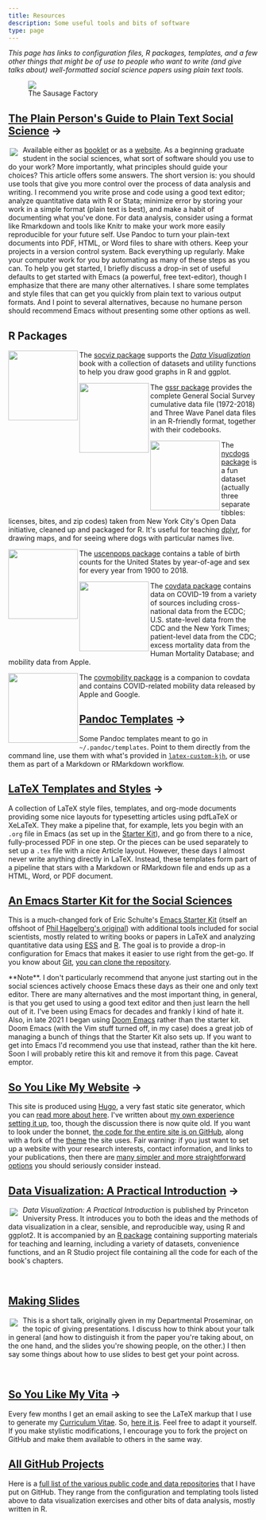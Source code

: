 ```yaml
---
title: Resources
description: Some useful tools and bits of software
type: page
---
```


<p><em>This page has links to configuration files, R packages, templates, and a few other things that might be of use to people who want to write (and give talks about) well-formatted social science papers using plain text tools.</em></p> 

<figure><img src="https://kieranhealy.org/files/misc/workflow-wide-v2.png"><figcaption>The Sausage Factory</figcaption></figure>


<div> <div> <h2><a href="http://plain-text.co">The Plain Person's
  Guide to Plain Text Social Science</a> &rarr;</h2> <p class = "clearfix"><a
  href="http://plain-text.co"><img src =
  "https://kieranhealy.org/files/misc/plaintext_cover_tiny.png"
  style="float: left; padding: 5px 10px 5px 3px;"></a> Available
  either as <a href =
  "http://kieranhealy.org/files/papers/plain-person-text.pdf">booklet</a>
  or as a <a href="http://plain-text.co">website</a>. As a beginning
  graduate student in the social sciences, what sort of software
  should you use to do your work? More importantly, what principles
  should guide your choices? This article offers some answers. The
  short version is: you should use tools that give you more control
  over the process of data analysis and writing. I recommend you write
  prose and code using a good text editor; analyze quantitative data
  with R or Stata; minimize error by storing your work in a simple
  format (plain text is best), and make a habit of documenting what
  you've done. For data analysis, consider using a format like
  Rmarkdown and tools like Knitr to make your work more easily
  reproducible for your future self. Use Pandoc to turn your
  plain-text documents into PDF, HTML, or Word files to share with
  others. Keep your projects in a version control system. Back
  everything up regularly. Make your computer work for you by
  automating as many of these steps as you can. To help you get
  started, I briefly discuss a drop-in set of useful defaults to get
  started with Emacs (a powerful, free text-editor), though I
  emphasize that there are many other alternatives. I share some
  templates and style files that can get you quickly from plain text
  to various output formats. And I point to several alternatives,
  because no humane person should recommend Emacs without presenting
  some other options as well.</p>

<h2>R Packages</h2>

<p class = "clearfix"><a href="http://kjhealy.github.io/socviz"><img src = "/files/misc/hex-socviz.png" width = "140" align = "left"></a> The <a href="http://kjhealy.github.io/socviz">socviz package</a> supports the <a href="https://www.amazon.com/Data-Visualization-Introduction-Kieran-Healy/dp/0691181624"><em>Data Visualization</em></a> book with a collection of datasets and utility functions to help you draw good graphs in R and ggplot. </p>

<p class = "clearfix"><a href="http://kjhealy.github.io/gssr"><img src = "/files/misc/hex-gssr.png" width = "140" align = "left"></a> The <a href="http://kjhealy.github.io/gssr">gssr package</a> provides the complete General Social Survey cumulative data file (1972-2018) and Three Wave Panel data files in an R-friendly format, together with their codebooks. </p>

<p class = "clearfix"><a href="http://kjhealy.github.io/nycdogs"><img src = "/files/misc/hex-nycdogs.png" width = "140" align = "left"></a> The <a href="http://kjhealy.github.io/nycdogs">nycdogs package</a> is a fun dataset (actually three separate tibbles: licenses, bites, and zip codes) taken from New York City's Open Data initiative, cleaned up and packaged for R. It's useful for teaching <a href ="http://dplyr.tidyverse.org">dplyr</a>, for drawing maps, and for seeing where dogs with particular names live. </p>


<p class = "clearfix"><a href="http://kjhealy.github.io/uscenpops"><img src = "/files/misc/hex-uscenpops.png" width = "140" align = "left"></a> The <a href="http://kjhealy.github.io/uscenpops">uscenpops package</a> contains a table of birth counts for the United States by year-of-age and sex for every year from 1900 to 2018.</p>


<p class = "clearfix"><a href="http://kjhealy.github.io/covdata"><img src = "/files/misc/hex-covdata.png" width = "140" align = "left"></a> The <a href="http://kjhealy.github.io/covdata">covdata package</a> contains data on COVID-19 from a variety of sources including cross-national data from the ECDC; U.S. state-level data from the CDC and the New York Times; patient-level data from the CDC; excess mortality data from the Human Mortality Database; and mobility data from Apple.

<p class = "clearfix"><a href="http://kjhealy.github.io/covmobility"><img src = "/files/misc/hex-covmobility.png" width = "140" align = "left"></a> The <a href="http://kjhealy.github.io/covmobility">covmobility package</a> is a companion to covdata and contains COVID-related mobility data released by Apple and Google.

<h2><a href="https://github.com/kjhealy/pandoc-templates">Pandoc Templates</a> &rarr;</h2>
<p>Some Pandoc templates meant to go in <code>~/.pandoc/templates</code>. Point to them directly from the command line, use them with what's provided in <a 
href="http://github.com/kjhealy/latex-custom-kjh"><code>latex-custom-kjh</code></a>, or use them as part of a Markdown or RMarkdown workflow. </p>

<h2><a href="http://github.com/kjhealy/latex-custom-kjh">LaTeX Templates and Styles</a> &rarr;</h2>
<p>A collection of LaTeX style files, templates, and org-mode documents providing some nice layouts for typesetting articles using pdfLaTeX or XeLaTeX. They make a pipeline that, for example, lets you begin with an 
<code>.org</code> file in Emacs (as set up in the <a href="http://kjhealy.github.com/emacs-starter-kit/">Starter Kit</a>), and go from there to a nice, fully-processed PDF in one step. Or the pieces can be used separately 
to set up a <code>.tex</code> file with a nice Article layout. However, these days I almost never write anything directly in LaTeX. Instead, these templates form part of a pipeline that stars with a Markdown or RMarkdown file and ends up as a HTML, Word, or PDF document.</p> 

<h2><a href="/resources/emacs-starter-kit"
    title="kjhealy/emacs-starter-kit @ GitHub">An Emacs Starter Kit
    for the Social Sciences</a></h2> <p>This is a much-changed fork of Eric
    Schulte's <a
    href="http://github.com/eschulte/emacs-starter-kit/tree">Emacs
    Starter Kit</a> (itself an offshoot of <a
    href="http://github.com/eschulte/emacs-starter-kit/tree">Phil
    Hagelberg's original</a>) with additional tools included for
    social scientists, mostly related to writing books or papers in
    LaTeX and analyzing quantitative data using <a
    href="http://ess.r-project.org/">ESS</a> and <a
    href="http://www.r-project.org/">R</a>. The goal is to provide a
    drop-in configuration for Emacs that makes it easier to use right
    from the get-go. If you know about <a href="http://git-scm.com/"
    title="Git - Fast Version Control System">Git</a>, <a
    href="http://github.com/kjhealy/emacs-starter-kit/tree/master"
    title="kjhealy's emacs-starter-kit at master &mdash; GitHub">you
    can clone the repository</a>.</p> 
    <p>**Note**. I don't particularly recommend that anyone just starting out in the social sciences actively choose Emacs these days as their one and only text editor. There are many alternatives and the most important thing, in general, is that you get used to using a good text editor and then just learn the hell out of it. I've been using Emacs for decades and frankly I kind of hate it. Also, in late 2021 I began using <a href="https://github.com/hlissner/doom-emacs">Doom Emacs</a> rather than the starter kit. Doom Emacs (with the Vim stuff turned off, in my case) does a great job of managing a bunch of things that the Starter Kit also sets up. If you want to get into Emacs I'd recommend you use that instead, rather than the kit here. Soon I will probably retire this kit and remove it from this page. Caveat emptor.</p>


<h2><a href="http://github.com/kjhealy/kieranhealy.hugo/">So You Like My Website</a> &rarr;</h2>
<p>This site is produced using <a href="http://gohugo.io">Hugo</a>, a very fast static site generator, which you can <a href="http://gohugo.io/overview/introduction/">read more about here</a>. I've written about <a 
href="http://kieranhealy.org/blog/archives/2014/02/24/powered-by-hugo/">my own experience setting it up</a>, too, though the discussion there is now quite old. If you want to look 
under the bonnet, <a href="http://kjhealy.github.com/kieranhealy.hugo/" title="This website's source">the code for the entire site is on GitHub</a>, along with a fork of the <a href="https://github.com/kjhealy/hugo-theme-even">theme</a> the site uses. Fair warning: if you just want to set up a website with your research interests, contact information, and links to your publications, then there are <a href = "http://squarespace.com">many simpler and more straightforward options</a> you should seriously consider instead.</p>
        
  </div>

<div>
<div class = "clearfix">
<h2><a href="https://www.amazon.com/Data-Visualization-Introduction-Kieran-Healy/dp/0691181624">Data Visualization: A Practical Introduction</a> &rarr;</h2>
    <p><a href="https://www.amazon.com/Data-Visualization-Introduction-Kieran-Healy/dp/0691181624"><img src = "https://kieranhealy.org/files/misc/dv_cover_tiny.png" style="float: left; padding: 5px 10px 5px 3px;"></a> <em>Data Visualization: A Practical Introduction</em> is published by Princeton University Press. It introduces you to both the ideas and the methods of data visualization in a clear, sensible, and reproducible way, using R and ggplot2. It is accompanied by an <a href="http://kjhealy.github.io/socviz">R package</a> containing supporting materials for teaching and learning, including a variety of datasets, convenience functions, and an R Studio project file containing all the code for each of the book's chapters.
    </p>

</div>
<br />

<div class = "clearfix">
<h2 style="clear:right"><a href="https://kieranhealy.org/blog/archives/2018/03/24/making-slides/">Making Slides</a></h2>

<p><a href="https://kieranhealy.org/blog/archives/2018/03/24/making-slides/"><img src = "https://kieranhealy.org/files/misc/sampletalk_tiny.png" style="float: left; padding: 5px 10px 5px 3px;"></a> This is a short talk, originally given in my Departmental Proseminar, on the topic of giving presentations. I discuss how to think about your talk in general (and how to distinguish it from the paper you're taking about, on the one hand, and the slides you're showing people, on the other.) I then say some things about how to use slides to best get your point across.</p> 

<p> &nbsp; </p>
</div>

<h2><a href="http://kjhealy.github.io/kjh-vita/">So You Like My Vita</a> &rarr;</h2>
<p>Every few months I get an email asking to see the LaTeX markup that I use to generate my <a href="http://kieranhealy.org/vita.pdf">Curriculum Vitae</a>. So, <a href="http://kjhealy.github.io/kjh-vita/" 
title="kjhealy's kjh-vita @ GitHub">here it is</a>. Feel free to adapt it yourself. If you make stylistic modifications, I encourage you to fork the project on GitHub and make them available to others in the same way.</p>

<h2><a href="/resources/github/">All GitHub Projects</a></h2>
    <p>Here is a <a href="/resources/github/">full list of the various public code and data repositories</a> that I have put on GitHub. They range from the configuration and templating tools listed above to data 
visualization exercises and other bits of data analysis, mostly written in R. 
  </div>
</div>
</div>
</div>
</div>

